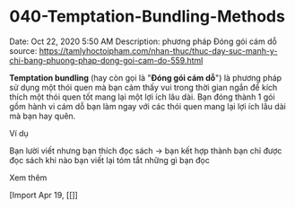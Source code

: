 # 040-Temptation-Bundling-Methods

Date: Oct 22, 2020 5:50 AM
Description: phương pháp Đóng gói cám dỗ
source: https://tamlyhoctoipham.com/nhan-thuc/thuc-day-suc-manh-y-chi-bang-phuong-phap-dong-goi-cam-do-559.html

**Temptation bundling** (hay còn gọi là "**Đóng gói cám dỗ**") là phương pháp sử dụng một thói quen mà bạn cảm thấy vui trong thời gian ngắn để kích thích một thói quen tốt mang lại một lợi ích lâu dài. Bạn đóng thành 1 gói gồm hành vi cám dỗ bạn làm ngay với các thói quen mang lại lợi ích lâu dài mà bạn hay quên.

Ví dụ

Bạn lười viết nhưng bạn thích đọc sách → bạn kết hợp thành bạn chỉ được đọc sách khi nào bạn viết lại tóm tắt những gì bạn đọc

Xem thêm

[Import Apr 19, [[]]